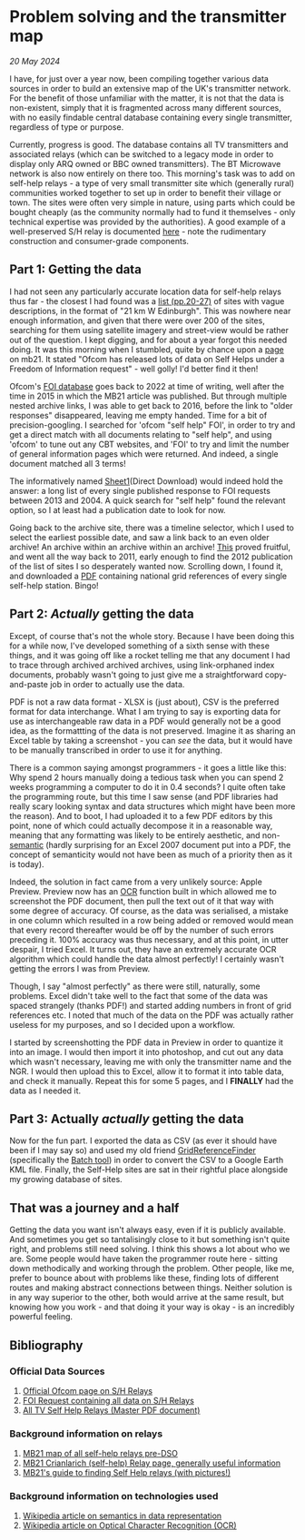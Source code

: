 # Problem solving and the transmitter map
*20 May 2024*

I have, for just over a year now, been compiling together various data sources in order to build an extensive map of the UK's transmitter network. For the benefit of those unfamiliar with the matter, it is not that the data is non-existent, simply that it is fragmented across many different sources, with no easily findable central database containing every single transmitter, regardless of type or purpose. 

Currently, progress is good. The database contains all TV transmitters and associated relays (which can be switched to a legacy mode in order to display only ARQ owned or BBC owned transmitters). The BT Microwave network is also now entirely on there too. This morning's task was to add on self-help relays - a type of very small transmitter site which (generally rural) communities worked together to set up in order to benefit their village or town. The sites were often very simple in nature, using parts which could be bought cheaply (as the community normally had to fund it themselves - only technical expertise was provided by the authorities). A good example of a well-preserved S/H relay is documented [here](https://tx.mb21.co.uk/gallery/gallerypage.php?txid=1995) - note the rudimentary construction and consumer-grade components.

## Part 1: Getting the data

I had not seen any particularly accurate location data for self-help relays thus far - the closest I had found was a [list (pp.20-27)](https://www.ofcom.org.uk/__data/assets/pdf_file/0020/38216/selfhelp.pdf) of sites with vague descriptions, in the format of "21 km W Edinburgh". This was nowhere near enough information, and given that there were over 200 of the sites, searching for them using satellite imagery and street-view would be rather out of the question. I kept digging, and for about a year forgot this needed doing. It was this morning when I stumbled, quite by chance upon a [page](https://tx.mb21.co.uk/gallery/gallerypage.php?txid=1941&showhistoric=1) on mb21. It stated "Ofcom has released lots of data on Self Helps under a Freedom of Information request" - well golly! I'd better find it then!

Ofcom's [FOI database](https://www.ofcom.org.uk/about-ofcom/foi-dp/foi-responses) goes back to 2022 at time of writing, well after the time in 2015 in which the MB21 article was published. But through multiple nested archive links, I was able to get back to 2016, before the link to "older responses" disappeared, leaving me empty handed. Time for a bit of precision-googling. I searched for 'ofcom "self help" FOI', in order to try and get a direct match with all documents relating to "self help", and using 'ofcom' to tune out any CBT websites, and 'FOI' to try and limit the number of general information pages which were returned. And indeed, a single document matched all 3 terms!

The informatively named [Sheet1](http://static.ofcom.org.uk/static/foi/FOI%20request%201-248447985.xlsx)(Direct Download) would indeed hold the answer: a long list of every single published response to FOI requests between 2013 and 2004. A quick search for "self help" found the relevant option, so I at least had a publication date to look for now. 

Going back to the archive site, there was a timeline selector, which I used to select the earliest possible date, and saw a link back to an even older archive! An archive within an archive within an archive! [This](https://webarchive.nationalarchives.gov.uk/ukgwa/20160703021429/http://stakeholders.ofcom.org.uk/freedom-of-information/foi-responses/) proved fruitful, and went all the way back to 2011, early enough to find the 2012 publication of the list of sites I so desperately wanted now. Scrolling down, I found it, and downloaded a [PDF](https://webarchive.nationalarchives.gov.uk/ukgwa/20160706155535/http://stakeholders.ofcom.org.uk/freedom-of-information/foi-responses/2012/june2012/1-212007141/) containing national grid references of every single self-help station. Bingo!

## Part 2: *Actually* getting the data

Except, of course that's not the whole story. Because I have been doing this for a while now, I've developed something of a sixth sense with these things, and it was going off like a rocket telling me that any document I had to trace through archived archived archives, using link-orphaned index documents, probably wasn't going to just give me a straightforward copy-and-paste job in order to actually use the data.

PDF is not a raw data format - XLSX is (just about), CSV is the preferred format for data interchange. What I am trying to say is exporting data for use as interchangeable raw data in a PDF would generally not be a good idea, as the formattting of the data is not preserved. Imagine it as sharing an Excel table by taking a screenshot - you can *see* the data, but it would have to be manually transcribed in order to use it for anything.

There is a common saying amongst programmers - it goes a little like this: Why spend 2 hours manually doing a tedious task when you can spend 2 weeks programming a computer to do it in 0.4 seconds? I quite often take the programming route, but this time I saw sense (and PDF libraries had really scary looking syntax and data structures which might have been more the reason). And to boot, I had uploaded it to a few PDF editors by this point, none of which could actually decompose it in a reasonable way, meaning that any formatting was likely to be entirely aesthetic, and non-[semantic](https://en.wikipedia.org/wiki/Semantic_technology) (hardly surprising for an Excel 2007 document put into a PDF, the concept of semanticity would not have been as much of a priority then as it is today). 

Indeed, the solution in fact came from a very unlikely source: Apple Preview. Preview now has an [OCR](https://en.wikipedia.org/wiki/Optical_character_recognition) function built in which allowed me to screenshot the PDF document, then pull the text out of it that way with some degree of accuracy. Of course, as the data was serialised, a mistake in one column which resulted in a row being added or removed would mean that every record thereafter would be off by the number of such errors preceding it. 100% accuracy was thus necessary, and at this point, in utter despair, I tried Excel. It turns out, they have an extremely accurate OCR algorithm which could handle the data almost perfectly! I certainly wasn't getting the errors I was from Preview. 

Though, I say "almost perfectly" as there were still, naturally, some problems. Excel didn't take well to the fact that some of the data was spaced strangely (thanks PDF!) and started adding numbers in front of grid references etc. I noted that much of the data on the PDF was actually rather useless for my purposes, and so I decided upon a workflow.

I started by screenshotting the PDF data in Preview in order to quantize it into an image. I would then import it into photoshop, and cut out any data which wasn't necessary, leaving me with only the transmitter name and the NGR. I would then upload this to Excel, allow it to format it into table data, and check it manually. Repeat this for some 5 pages, and I **FINALLY** had the data as I needed it.

## Part 3: **Actually** *actually* getting the data

Now for the fun part. I exported the data as CSV (as ever it should have been if I may say so) and used my old friend [GridReferenceFinder](https://gridreferencefinder.com/) (specifically the [Batch tool](https://gridreferencefinder.com/batchConvert/batchConvert.php)) in order to convert the CSV to a Google Earth KML file. Finally, the Self-Help sites are sat in their rightful place alongside my growing database of sites.

## That was a journey and a half

Getting the data you want isn't always easy, even if it is publicly available. And sometimes you get so tantalisingly close to it but something isn't quite right, and problems still need solving. I think this shows a lot about who we are. Some people would have taken the programmer route here - sitting down methodically and working through the problem. Other people, like me, prefer to bounce about with problems like these, finding lots of different routes and making abstract connections between things. Neither solution is in any way superior to the other, both would arrive at the same result, but knowing how you work - and that doing it your way is okay - is an incredibly powerful feeling.

## Bibliography

### Official Data Sources
1. [Official Ofcom page on S/H Relays](https://www.ofcom.org.uk/tv-radio-and-on-demand/information-for-industry/guidance/tech-guidance/selfhelp)
1. [FOI Request containing all data on S/H Relays](https://webarchive.nationalarchives.gov.uk/ukgwa/20160706155535/http://stakeholders.ofcom.org.uk/freedom-of-information/foi-responses/2012/june2012/1-212007141/)
1. [All TV Self Help Relays (Master PDF document)](https://webarchive.nationalarchives.gov.uk/ukgwa/20160706155535/http://stakeholders.ofcom.org.uk/freedom-of-information/foi-responses/2012/june2012/1-212007141/)

### Background information on relays
1. [MB21 map of all self-help relays pre-DSO](https://tx.mb21.co.uk/mapsys/google/selfhelp.php)
1. [MB21 Crianlarich (self-help) Relay page, generally useful information](https://tx.mb21.co.uk/gallery/gallerypage.php?txid=1941&showhistoric=1)
1. [MB21's guide to finding Self Help relays (with pictures!)](https://txfeatures.mb21.co.uk/self_help_relays/index.shtml)

### Background information on technologies used
1. [Wikipedia article on semantics in data representation](https://en.wikipedia.org/wiki/Semantic_technology)
1. [Wikipedia article on Optical Character Recognition (OCR)](https://en.wikipedia.org/wiki/Optical_character_recognition)